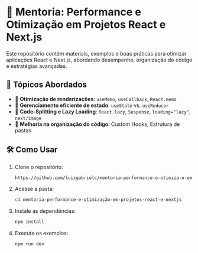 # 🚀 Mentoria: Performance e Otimização em Projetos React e Next.js  

Este repositório contém materiais, exemplos e boas práticas para otimizar aplicações React e Next.js, abordando desempenho, organização do código e estratégias avançadas.  

## 📌 Tópicos Abordados  

- 🔹 **Otimização de renderizações**: `useMemo`, `useCallback`, `React.memo`  
- 🔹 **Gerenciamento eficiente de estado**: `useState` vs. `useReducer`
- 🔹 **Code-Splitting e Lazy Loading**: `React.lazy`, `Suspense`, `loading="lazy"`, `next/image`  
- 🔹 **Melhoria na organização do código**: Custom Hooks, Estrutura de pastas

## 🛠️ Como Usar  

1. Clone o repositório:  
   ```sh
   https://github.com/luizgabrielc/mentoria-performance-e-otimiza-o-em-projetos-react-e-nextjs.git
   ```
2. Acesse a pasta: 
   ```sh
   cd mentoria-performance-e-otimização-em-projetos-react-e-nextjs
   ```
3. Instale as dependências:
   ```sh
   npm install
   ```
4. Execute os exemplos:
   ```sh
   npm run dev
   ```
